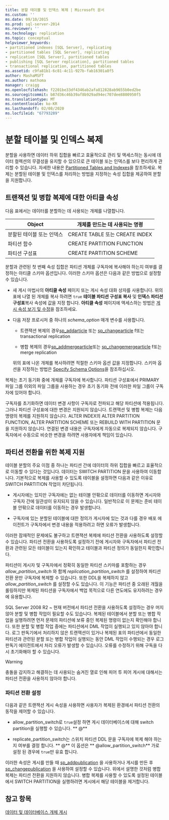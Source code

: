 ```yaml
---
title: 분할 테이블 및 인덱스 복제 | Microsoft 문서
ms.custom: ''
ms.date: 09/10/2015
ms.prod: sql-server-2014
ms.reviewer: ''
ms.technology: replication
ms.topic: conceptual
helpviewer_keywords:
- partitioned indexes [SQL Server], replicating
- partitioned tables [SQL Server], replicating
- replication [SQL Server], partitioned tables
- publishing [SQL Server replication], partitioned tables
- transactional replication, partitioned tables
ms.assetid: c9fa81b1-6c81-4c11-927b-fab16301a8f5
author: MashaMSFT
ms.author: mathoma
manager: craigg
ms.openlocfilehash: f2201be33df4346ab2afa812828ab9655b0ed2be
ms.sourcegitcommit: b87d36c46b39af8b929ad94ec707dee8800950f5
ms.translationtype: MT
ms.contentlocale: ko-KR
ms.lasthandoff: 02/08/2020
ms.locfileid: "67793289"
---
```

# <a name="replicate-partitioned-tables-and-indexes"></a>분할 테이블 및 인덱스 복제
  분할을 사용하면 데이터 하위 집합을 빠르고 효율적으로 관리 및 액세스하는 동시에 데이터 컬렉션의 무결성을 유지할 수 있으므로 큰 테이블 또는 인덱스를 보다 편리하게 관리할 수 있습니다. 자세한 내용은 [Partitioned Tables and Indexes](../../partitions/partitioned-tables-and-indexes.md)을 참조하세요. 복제는 분할된 테이블 및 인덱스를 처리하는 방법을 지정하는 속성 집합을 제공하여 분할을 지원합니다.  
  
## <a name="article-properties-for-transactional-and-merge-replication"></a>트랜잭션 및 병합 복제에 대한 아티클 속성  
 다음 표에서는 데이터를 분할하는 데 사용되는 개체를 나열합니다.  
  
|Object|개체를 만드는 데 사용되는 명령|  
|------------|----------------------|  
|분할된 테이블 또는 인덱스|CREATE TABLE 또는 CREATE INDEX|  
|파티션 함수|CREATE PARTITION FUNCTION|  
|파티션 구성표|CREATE PARTITION SCHEME|  
  
 분할과 관련된 첫 번째 속성 집합은 파티션 개체를 구독자에 복사해야 하는지 여부를 결정하는 아티클 스키마 옵션입니다. 이러한 스키마 옵션은 다음과 같은 방법으로 설정할 수 있습니다.  
  
-   새 게시 마법사의 **아티클 속성** 페이지 또는 게시 속성 대화 상자를 사용합니다. 위의 표에 나열 된 개체를 복사 하려면 `true` **테이블 파티션 구성표 복사** 및 **인덱스 파티션 구성표**복사 속성에 값을 지정 합니다. **아티클 속성** 페이지에 액세스하는 방법은 [게시 속성 보기 및 수정](view-and-modify-publication-properties.md)을 참조하세요.  
  
-   다음 저장 프로시저 중 하나의 *schema_option* 매개 변수를 사용합니다.  
  
    -   트랜잭션 복제의 경우[sp_addarticle](/sql/relational-databases/system-stored-procedures/sp-addarticle-transact-sql) 또는 [sp_changearticle](/sql/relational-databases/system-stored-procedures/sp-changearticle-transact-sql) f또는 transactional replication  
  
    -   병합 복제의 경우[sp_addmergearticle](/sql/relational-databases/system-stored-procedures/sp-addmergearticle-transact-sql)또는 [sp_changemergearticle](/sql/relational-databases/system-stored-procedures/sp-changemergearticle-transact-sql) f또는 merge replication  
  
     위의 표에 나온 개체를 복사하려면 적절한 스키마 옵션 값을 지정합니다. 스키마 옵션을 지정하는 방법은 [Specify Schema Options](specify-schema-options.md)을 참조하십시오.  
  
 복제는 초기 동기화 중에 개체를 구독자에 복사합니다. 파티션 구성표에서 PRIMARY 파일 그룹 이외의 파일 그룹을 사용하는 경우 초기 동기화 전에 이러한 파일 그룹이 구독자에 있어야 합니다.  
  
 구독자를 초기화하면 데이터 변경 사항이 구독자로 전파되고 해당 파티션에 적용됩니다. 그러나 파티션 구성표에 대한 변경은 지원되지 않습니다. 트랜잭션 및 병합 복제는 다음 명령의 복제를 지원하지 않습니다. ALTER INDEX의 ALTER PARTITION FUNCTION, ALTER PARTITION SCHEME 또는 REBUILD WITH PARTITION 문을 지원하지 않습니다.  연결된 변경 내용은 구독자에게 자동으로 복제되지 않습니다. 구독자에서 수동으로 비슷한 변경을 하려면 사용자에게 책임이 있습니다.  
  
## <a name="replication-support-for-partition-switching"></a>파티션 전환을 위한 복제 지원  
 테이블 분할의 주요 이점 중 하나는 파티션 간에 데이터의 하위 집합을 빠르고 효율적으로 이동할 수 있다는 것입니다. 데이터는 SWITCH PARTITION 문을 사용하여 이동합니다. 기본적으로 복제를 사용할 수 있도록 테이블을 설정하면 다음과 같은 이유로 SWITCH PARTITION 작업이 차단됩니다.  
  
-   게시자에는 있지만 구독자에는 없는 테이블 안팎으로 데이터를 이동하면 게시자와 구독자 간에 일관성이 유지되지 않을 수 있습니다. 일반적으로 이 문제는 준비 테이블 안팎으로 데이터를 이동하는 경우 발생합니다.  
  
-   구독자에 있는 분할된 테이블에 대한 정의가 게시자에 있는 것과 다를 경우 배포 에이전트가 구독자에서 변경 내용을 적용하려고 하면 오류가 발생합니다.  
  
 이러한 잠재적인 문제에도 불구하고 트랜잭션 복제에 파티션 전환을 사용하도록 설정할 수 있습니다. 파티션 전환을 사용하도록 설정하기 전에 게시자와 구독자에서 파티션 전환과 관련된 모든 테이블이 있는지 확인하고 테이블과 파티션 정의가 동일한지 확인합니다.  
  
 파티션이 게시자 및 구독자에서 정확히 동일한 파티션 스키마를 포함하는 경우 *allow_partition_switch* 와 함께 *replication_partition_switch* 를 설정하여 파티션 전환 문만 구독자에 복제할 수 있습니다. 또한 DDL을 복제하지 않고 *allow_partition_switch* 를 설정할 수도 있습니다. 이 기능은 파티션 중 오래된 개월을 롤링하지만 복제된 파티션을 구독자에서 백업 목적으로 다른 연도에도 유지하려는 경우에 유용합니다.  
  
 SQL Server 2008 R2 ~ 현재 버전에서 파티션 전환을 사용하도록 설정하는 경우 머지않아 분할 및 병합 작업이 필요할 수도 있습니다. 복제된 테이블에서 분할 또는 병합 작업을 실행하려면 먼저 문제의 파티션에 보류 중인 복제된 명령이 없는지 확인해야 합니다. 또한 분할 및 병합 작업 중에는 파티션에서 DML 작업이 실행되고 있지 않아야 합니다. 로그 판독기에서 처리하지 않은 트랜잭션이 있거나 복제된 표의 파티션에서 동일한 파티션과 관련된 분할 또는 병합 작업이 실행되는 동안 DML 작업이 수행되는 경우 로그 판독기 에이전트에서 처리 오류가 발생할 수 있습니다. 오류를 수정하기 위해 구독을 다시 초기화해야 할 수 있습니다.  
  
> [!WARNING]  
>  충돌을 감지하고 해결하는 데 사용되는 숨겨진 열로 인해 피어 투 피어 게시에 대해서는 파티션 전환을 사용하지 않아야 합니다.  
  
### <a name="enabling-partition-switching"></a>파티션 전환 설정  
 다음과 같은 트랜잭션 게시 속성을 사용하면 사용자가 복제된 환경에서 파티션 전환의 동작을 제어할 수 있습니다.  
  
-   allow_partition_switch로 `true`설정 하면 게시 데이터베이스에 대해 switch partition을 실행할 수 있습니다. ** \@**  
  
-   replicate_partition_switch는 스위치 파티션 DDL 문을 구독자에 복제 해야 하는지 여부를 결정 합니다. ** \@** 이 옵션은 ** \@allow_partition_switch** 가로 설정 된 경우에 `true`만 유효 합니다.  
  
 이러한 속성은 게시를 만들 때 [sp_addpublication](/sql/relational-databases/system-stored-procedures/sp-addpublication-transact-sql) 을 사용하거나 게시를 만든 후 [sp_changepublication](/sql/relational-databases/system-stored-procedures/sp-changepublication-transact-sql) 을 사용하여 설정할 수 있습니다. 위에서 설명한 것처럼 병합 복제는 파티션 전환을 지원하지 않습니다. 병합 복제를 사용할 수 있도록 설정된 테이블에서 SWITCH PARTITION을 실행하려면 게시에서 해당 테이블을 제거합니다.  
  
## <a name="see-also"></a>참고 항목  
 [데이터 및 데이터베이스 개체 게시](publish-data-and-database-objects.md)  
  
  
